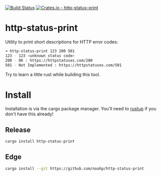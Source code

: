 [![Build Status](https://travis-ci.com/noahp/http-status-print.svg?branch=master)](https://travis-ci.com/noahp/http-status-print)
[![Crates.io - http-status-print](https://img.shields.io/crates/v/http-status-print.svg?style=flat-square&maxAge=2592000)](https://crates.io/crates/http-status-print)
# http-status-print
Utility to print short descriptions for HTTP error codes:
```bash
➜ http-status-print 123 200 501
123 - 123 <unknown status code>
200 - OK : https://httpstatuses.com/200
501 - Not Implemented : https://httpstatuses.com/501
```
Try to learn a little rust while building this tool.

# Install
Installation is via the cargo package manager. You'll need to [rustup](https://www.rustup.rs/) if you don't have this already!
## Release
```bash
cargo install http-status-print
```
## Edge
```bash
cargo install --git https://github.com/noahp/http-status-print
```
